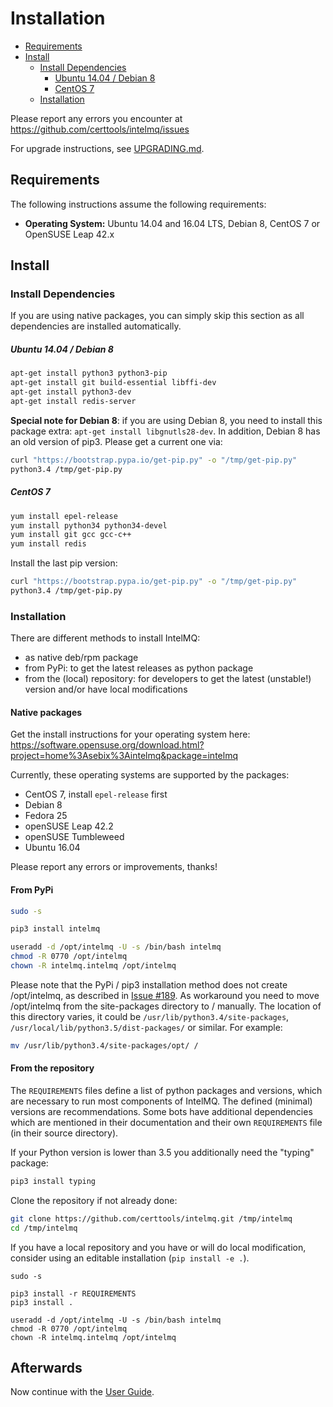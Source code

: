 # Installation

  * [Requirements](#requirements)
  * [Install](#install)
    * [Install Dependencies](#install-dependencies)
        * [Ubuntu 14.04 / Debian 8](#ubuntu-1404--debian-8)
        * [CentOS 7](#centos-7)
    * [Installation](#install)


Please report any errors you encounter at https://github.com/certtools/intelmq/issues

For upgrade instructions, see [UPGRADING.md](UPGRADING.md).

## Requirements

The following instructions assume the following requirements:

* **Operating System:** Ubuntu 14.04 and 16.04 LTS, Debian 8, CentOS 7 or OpenSUSE Leap 42.x

## Install

### Install Dependencies

If you are using native packages, you can simply skip this section as all dependencies are installed automatically.

##### Ubuntu 14.04 / Debian 8

```bash
apt-get install python3 python3-pip
apt-get install git build-essential libffi-dev
apt-get install python3-dev
apt-get install redis-server
```
**Special note for Debian 8**: 
if you are using Debian 8, you need to install this package extra: ``apt-get install libgnutls28-dev``.
In addition, Debian 8 has an old version of pip3. Please get a current one via:
```bash
curl "https://bootstrap.pypa.io/get-pip.py" -o "/tmp/get-pip.py"
python3.4 /tmp/get-pip.py
```

##### CentOS 7

```bash
yum install epel-release
yum install python34 python34-devel
yum install git gcc gcc-c++
yum install redis
```

Install the last pip version:
```bash
curl "https://bootstrap.pypa.io/get-pip.py" -o "/tmp/get-pip.py"
python3.4 /tmp/get-pip.py
```

### Installation

There are different methods to install IntelMQ:

* as native deb/rpm package
* from PyPi: to get the latest releases as python package
* from the (local) repository: for developers to get the latest (unstable!) version and/or have local modifications

#### Native packages

Get the install instructions for your operating system here:
https://software.opensuse.org/download.html?project=home%3Asebix%3Aintelmq&package=intelmq

Currently, these operating systems are supported by the packages:
* CentOS 7, install `epel-release` first
* Debian 8
* Fedora 25
* openSUSE Leap 42.2
* openSUSE Tumbleweed
* Ubuntu 16.04

Please report any errors or improvements, thanks!

#### From PyPi

```bash
sudo -s

pip3 install intelmq

useradd -d /opt/intelmq -U -s /bin/bash intelmq
chmod -R 0770 /opt/intelmq
chown -R intelmq.intelmq /opt/intelmq
```

Please note that the PyPi / pip3 installation method does not create /opt/intelmq, as described in [Issue #189](/certtools/intelmq/issues/819).
As workaround you need to move /opt/intelmq from the site-packages directory to / manually.
The location of this directory varies, it could be `/usr/lib/python3.4/site-packages`, `/usr/local/lib/python3.5/dist-packages/` or similar.
For example:
```bash
mv /usr/lib/python3.4/site-packages/opt/ /
```

#### From the repository

The `REQUIREMENTS` files define a list of python packages and versions, which are necessary to run most components of IntelMQ. The defined (minimal) versions are recommendations. Some bots have additional dependencies which are mentioned in their documentation and their own `REQUIREMENTS` file (in their source directory).

If your Python version is lower than 3.5 you additionally need the "typing" package:
```bash
pip3 install typing
```

Clone the repository if not already done:
```bash
git clone https://github.com/certtools/intelmq.git /tmp/intelmq
cd /tmp/intelmq
```

If you have a local repository and you have or will do local modification, consider using an editable installation (`pip install -e .`).
```
sudo -s

pip3 install -r REQUIREMENTS
pip3 install .

useradd -d /opt/intelmq -U -s /bin/bash intelmq
chmod -R 0770 /opt/intelmq
chown -R intelmq.intelmq /opt/intelmq
```

## Afterwards

Now continue with the [User Guide](User-Guide.md).
